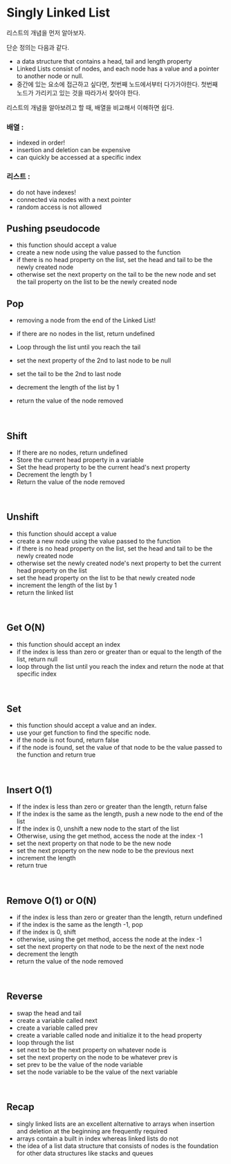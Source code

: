# Singly Linked List

리스트의 개념을 먼저 알아보자.

단순 정의는 다음과 같다.

- a data structure that contains a head, tail and length property
- Linked Lists consist of nodes, and each node has a value and a pointer to another node or null.
- 중간에 있는 요소에 접근하고 싶다면, 첫번째 노드에서부터 다가가야한다. 첫번째 노드가 가리키고 있는 것을 따라가서 찾아야 한다.

리스트의 개념을 알아보려고 할 때, 배열을 비교해서 이해하면 쉽다.

### 배열 :

- indexed in order!
- insertion and deletion can be expensive
- can quickly be accessed at a specific index

### 리스트 :

- do not have indexes!
- connected via nodes with a next pointer
- random access is not allowed

## Pushing pseudocode

- this function should accept a value
- create a new node using the value passed to the function
- if there is no head property on the list, set the head and tail to be the newly created node
- otherwise set the next property on the tail to be the new node and set the tail property on the list to be the newly created node

## Pop

- removing a node from the end of the Linked List!

- if there are no nodes in the list, return undefined
- Loop through the list until you reach the tail
- set the next property of the 2nd to last node to be null
- set the tail to be the 2nd to last node
- decrement the length of the list by 1
- return the value of the node removed

<br>

## Shift

- If there are no nodes, return undefined
- Store the current head property in a variable
- Set the head property to be the current head's next property
- Decrement the length by 1
- Return the value of the node removed

<br>

## Unshift

- this function should accept a value
- create a new node using the value passed to the function
- if there is no head property on the list, set the head and tail to be the newly created node
- otherwise set the newly created node's next property to bet the current head property on the list
- set the head property on the list to be that newly created node
- increment the length of the list by 1
- return the linked list

<br>

## Get O(N)

- this function should accept an index
- if the index is less than zero or greater than or equal to the length of the list, return null
- loop through the list until you reach the index and return the node at that specific index

<br>

## Set

- this function should accept a value and an index.
- use your get function to find the specific node.
- if the node is not found, return false
- if the node is found, set the value of that node to be the value passed to the function and return true

<br>

## Insert O(1)

- If the index is less than zero or greater than the length, return false
- If the index is the same as the length, push a new node to the end of the list
- If the index is 0, unshift a new node to the start of the list
- Otherwise, using the get method, access the node at the index -1
- set the next property on that node to be the new node
- set the next property on the new node to be the previous next
- increment the length
- return true

<br>

## Remove O(1) or O(N)

- if the index is less than zero or greater than the length, return undefined
- if the index is the same as the length -1, pop
- if the index is 0, shift
- otherwise, using the get method, access the node at the index -1
- set the next property on that node to be the next of the next node
- decrement the length
- return the value of the node removed

<br>

## Reverse

- swap the head and tail
- create a variable called next
- create a variable called prev
- create a variable called node and initialize it to the head property
- loop through the list
- set next to be the next property on whatever node is
- set the next property on the node to be whatever prev is
- set prev to be the value of the node variable
- set the node variable to be the value of the next variable

<br>

## Recap

- singly linked lists are an excellent alternative to arrays when insertion and deletion at the beginning are frequently required
- arrays contain a built in index whereas linked lists do not
- the idea of a list data structure that consists of nodes is the foundation for other data structures like stacks and queues
